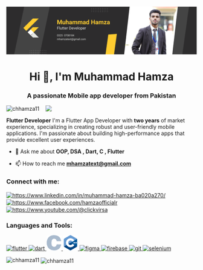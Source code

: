 ![logo](https://github.com/chhamza11/chhamza11/blob/main/github%20banner.png)
<h1 align="center">Hi 👋, I'm Muhammad Hamza</h1>
<h3 align="center">A passionate Mobile app developer from Pakistan</h3>
<img align="right" ali="coding" width="400" src="https://user-images.githubusercontent.com/55389276/140866485-8fb1c876-9a8f-4d6a-98dc-08c4981eaf70.gif">
<p align="left"> <img src="https://komarev.com/ghpvc/?username=chhamza11&label=Profile%20views&color=0e75b6&style=flat" alt="chhamza11" /> </p>

**Flutter Developer**
I'm a Flutter App Developer with **two years** of market experience, specializing in creating robust and user-friendly mobile applications. I'm passionate about building high-performance apps that provide excellent user experiences.

- 💬 Ask me about **OOP, DSA , Dart, C , Flutter**

- 📫 How to reach me **mhamzatext@gmail.com**


<h3 align="left">Connect with me:</h3>
<p align="left">
<a href="https://www.linkedin.com/in/muhammad-hamza-ba020a270/" target="blank"><img align="center" src="https://raw.githubusercontent.com/rahuldkjain/github-profile-readme-generator/master/src/images/icons/Social/linked-in-alt.svg" alt="https://www.linkedin.com/in/muhammad-hamza-ba020a270/" height="30" width="40" /></a>
<a href="https://www.facebook.com/hamzaofficialr" target="blank"><img align="center" src="https://raw.githubusercontent.com/rahuldkjain/github-profile-readme-generator/master/src/images/icons/Social/facebook.svg" alt="https://www.facebook.com/hamzaofficialr" height="30" width="40" /></a>
<a href="https://www.youtube.com/@clickvirsa" target="blank"><img align="center" src="https://raw.githubusercontent.com/rahuldkjain/github-profile-readme-generator/master/src/images/icons/Social/youtube.svg" alt="https://www.youtube.com/@clickvirsa" height="30" width="40" /></a>
</p>

<h3 align="left">Languages and Tools:</h3>
<p align="left"> <a href="https://flutter.dev" target="_blank" rel="noreferrer"> <img src="https://www.vectorlogo.zone/logos/flutterio/flutterio-icon.svg" alt="flutter" width="40" height="40"/> </a> <a href="https://dart.dev" target="_blank" rel="noreferrer"> <img src="https://www.vectorlogo.zone/logos/dartlang/dartlang-icon.svg" alt="dart" width="40" height="40"/> </a> <a href="https://www.cprogramming.com/" target="_blank" rel="noreferrer"> <img src="https://raw.githubusercontent.com/devicons/devicon/master/icons/c/c-original.svg" alt="c" width="40" height="40"/> </a> <a href="https://www.w3schools.com/cpp/" target="_blank" rel="noreferrer"> <img src="https://raw.githubusercontent.com/devicons/devicon/master/icons/cplusplus/cplusplus-original.svg" alt="cplusplus" width="40" height="40"/> </a> <a href="https://www.figma.com/" target="_blank" rel="noreferrer"> <img src="https://www.vectorlogo.zone/logos/figma/figma-icon.svg" alt="figma" width="40" height="40"/> </a> <a href="https://firebase.google.com/" target="_blank" rel="noreferrer"> <img src="https://www.vectorlogo.zone/logos/firebase/firebase-icon.svg" alt="firebase" width="40" height="40"/> </a> <a href="https://git-scm.com/" target="_blank" rel="noreferrer"> <img src="https://www.vectorlogo.zone/logos/git-scm/git-scm-icon.svg" alt="git" width="40" height="40"/> </a> <a href="https://www.selenium.dev" target="_blank" rel="noreferrer"> <img src="https://raw.githubusercontent.com/detain/svg-logos/780f25886640cef088af994181646db2f6b1a3f8/svg/selenium-logo.svg" alt="selenium" width="40" height="40"/> </a> </p>

<p><img align="left" src="https://github-readme-stats.vercel.app/api/top-langs?username=chhamza11&show_icons=true&locale=en&layout=compact" alt="chhamza11" /></p>

<p>&nbsp;<img align="center" src="https://github-readme-stats.vercel.app/api?username=mhmzdev&show_icons=true&locale=en" alt="chhamza11" /></p>

